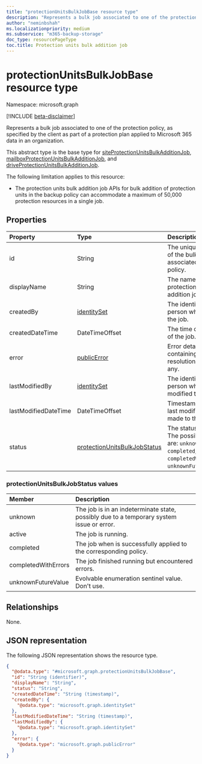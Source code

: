 ```yaml
---
title: "protectionUnitsBulkJobBase resource type"
description: "Represents a bulk job associated to one of the protection policy, as specified by the client as part of a protection plan applied to Microsoft 365 data in an organization."
author: "neminbshah"
ms.localizationpriority: medium
ms.subservice: "m365-backup-storage"
doc_type: resourcePageType
toc.title: Protection units bulk addition job
---
```


# protectionUnitsBulkJobBase resource type

Namespace: microsoft.graph

[!INCLUDE [beta-disclaimer](../../includes/beta-disclaimer.md)]

Represents a bulk job associated to one of the protection policy, as specified by the client as part of a protection plan applied to Microsoft 365 data in an organization.

This abstract type is the base type for [siteProtectionUnitsBulkAdditionJob](../resources/siteProtectionUnitsBulkAdditionJob.md), [mailboxProtectionUnitsBulkAdditionJob](../resources/mailboxprotectionunitsbulkadditionjob.md), and [driveProtectionUnitsBulkAdditionJob](../resources/driveprotectionunitsbulkadditionjob.md).

The following limitation applies to this resource:

- The protection units bulk addition job APIs for bulk addition of protection units in the backup policy can accommodate a maximum of 50,000 protection resources in a single job.

## Properties

|Property|Type|Description|
|:---|:---|:---|
|id|String|The unique identifier of the bulk job associated to the policy.|
|displayName|String|The name of the protection units bulk addition job.|
|createdBy|[identitySet](../resources/identityset.md)|The identity of person who created the job.|
|createdDateTime|DateTimeOffset|The time of creation of the job.|
|error|[publicError](../resources/publicerror.md)|Error details containing resource resolution failures, if any.|
|lastModifiedBy|[identitySet](../resources/identityset.md)|The identity of the person who last modified the job.|
|lastModifiedDateTime|DateTimeOffset|Timestamp of the last modification made to the job.|
|status|[protectionUnitsBulkJobStatus](../resources/protectionunitsbulkjobbase.md#protectionunitsbulkjobstatus-values )|The status of the job. The possible values are: `unknown`, `active`, `completed`, `completedWithErrors`, `unknownFutureValue`.|

### protectionUnitsBulkJobStatus values

|Member | Description |
|:------|:------------|
|unknown | The job is in an indeterminate state, possibly due to a temporary system issue or error. |
|active | The job is running.|
|completed | The job when is successfully applied to the corresponding policy.|
|completedWithErrors | The job finished running but encountered errors.|
|unknownFutureValue | Evolvable enumeration sentinel value. Don't use.    |

## Relationships

None.

## JSON representation

The following JSON representation shows the resource type.
<!-- {
  "blockType": "resource",
  "keyProperty": "id",
  "@odata.type": "microsoft.graph.protectionUnitsBulkJobBase",
  "baseType": "microsoft.graph.entity",
  "openType": false
}
-->
``` json
{
  "@odata.type": "#microsoft.graph.protectionUnitsBulkJobBase",
  "id": "String (identifier)",
  "displayName": "String",
  "status": "String",
  "createdDateTime": "String (timestamp)",
  "createdBy": {
    "@odata.type": "microsoft.graph.identitySet"
  },
  "lastModifiedDateTime": "String (timestamp)",
  "lastModifiedBy": {
    "@odata.type": "microsoft.graph.identitySet"
  },
  "error": {
    "@odata.type": "microsoft.graph.publicError"
  }
}
```
